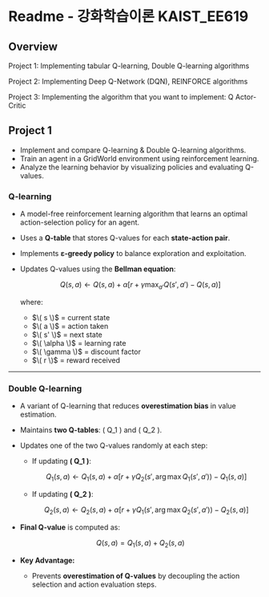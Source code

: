 # **Readme - 강화학습이론 KAIST_EE619**
## **Overview**
Project 1: Implementing tabular Q-learning, Double Q-learning algorithms

Project 2: Implementing Deep Q-Network (DQN), REINFORCE algorithms

Project 3: Implementing the algorithm that you want to implement: Q Actor-Critic

## **Project 1**
- Implement and compare Q-learning & Double Q-learning algorithms.
- Train an agent in a GridWorld environment using reinforcement learning.
- Analyze the learning behavior by visualizing policies and evaluating Q-values.

### **Q-learning**
- A model-free reinforcement learning algorithm that learns an optimal action-selection policy for an agent.
- Uses a **Q-table** that stores Q-values for each **state-action pair**.
- Implements **ε-greedy policy** to balance exploration and exploitation.
- Updates Q-values using the **Bellman equation**:

  $$
  Q(s,a) \leftarrow Q(s,a) + \alpha \left[ r + \gamma \max_{a'} Q(s', a') - Q(s,a) \right]
  $$

  where:
  - $\( s \)$ = current state
  - $\( a \)$ = action taken
  - $\( s' \)$ = next state
  - $\( \alpha \)$ = learning rate
  - $\( \gamma \)$ = discount factor
  - $\( r \)$ = reward received

---

### **Double Q-learning**
- A variant of Q-learning that reduces **overestimation bias** in value estimation.
- Maintains **two Q-tables**: \( Q_1 \) and \( Q_2 \).
- Updates one of the two Q-values randomly at each step:
  - If updating **\( Q_1 \)**:

    $$
    Q_1(s,a) \leftarrow Q_1(s,a) + \alpha \left[ r + \gamma Q_2(s', \arg\max Q_1(s', a')) - Q_1(s,a) \right]
    $$

  - If updating **\( Q_2 \)**:

    $$
    Q_2(s,a) \leftarrow Q_2(s,a) + \alpha \left[ r + \gamma Q_1(s', \arg\max Q_2(s', a')) - Q_2(s,a) \right]
    $$

- **Final Q-value** is computed as:

  $$
  Q(s, a) = Q_1(s, a) + Q_2(s, a)
  $$

- **Key Advantage:**  
  - Prevents **overestimation of Q-values** by decoupling the action selection and action evaluation steps.

